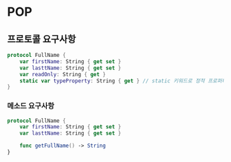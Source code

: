 # POP

## 프로토콜 요구사항

```swift
protocol FullName {
    var firstName: String { get set }
    var lasttName: String { get set }
    var readOnly: String { get }
    static var typeProperty: String { get } // static 키워드로 정적 프로퍼티 정의 가능
}
```

### 메소드 요구사항

```swift
protocol FullName {
    var firstName: String { get set }
    var lasttName: String { get set }

    func getFullName() -> String
}
```